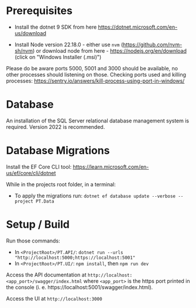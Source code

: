 # Prerequisites

- Install the dotnet 9 SDK from here https://dotnet.microsoft.com/en-us/download

- Install Node version 22.18.0 - either use `nvm` (https://github.com/nvm-sh/nvm) or download node from here - https://nodejs.org/en/download (click on "Windows Installer (.msi)")

Please do be aware ports 5000, 5001 and 3000 should be available, no other processes should listening on those.
Checking ports used and killing processes: https://sentry.io/answers/kill-process-using-port-in-windows/

# Database

An installation of the SQL Server relational database management system is required. Version 2022 is recommended.

# Database Migrations

Install the EF Core CLI tool:
https://learn.microsoft.com/en-us/ef/core/cli/dotnet

While in the projects root folder, in a terminal:

- To apply the migrations run: `dotnet ef database update --verbose --project PT.Data`

# Setup / Build

Run those commands:

- In `<ProjectRoot>/PT.API/`: `dotnet run --urls "http://localhost:5000;https://localhost:5001"`
- In `<ProjectRoot>/PT.UI/`: `npm install`, then `npm run dev`

Access the API documentation at `http://localhost:<app_port>/swagger/index.html` where `<app_port>` is the https port printed in the console (i. e. https://localhost:5001/swagger/index.html).

Access the UI at `http://localhost:3000`
